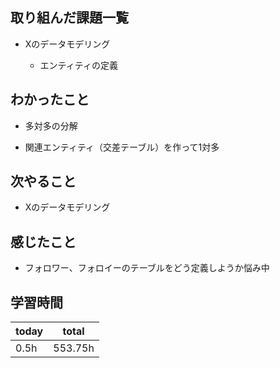 

## 取り組んだ課題一覧

- Xのデータモデリング

   - エンティティの定義

## わかったこと

- 多対多の分解

- 関連エンティティ（交差テーブル）を作って1対多

## 次やること

- Xのデータモデリング

## 感じたこと

- フォロワー、フォロイーのテーブルをどう定義しようか悩み中

## 学習時間

| today | total | 
|---|---|
| 0\.5h | 553\.75h | 


